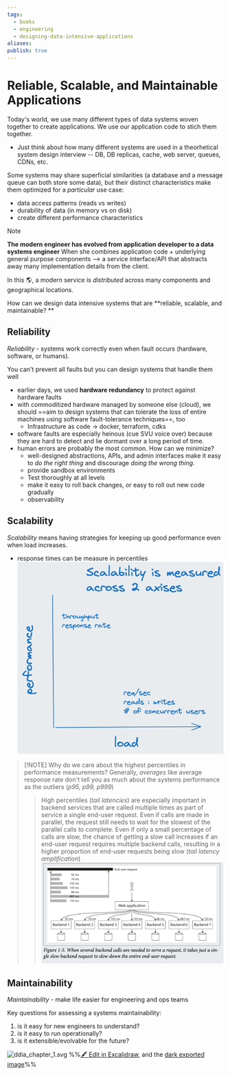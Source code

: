 ```yaml
---
tags:
  - books
  - engineering
  - designing-data-intensive-applications
aliases: 
publish: true
---
```


# Reliable, Scalable, and Maintainable Applications

Today's world, we use many different types of data systems woven together to create applications. We use our application code to stich them together.
- Just think about how many different systems are used in a theorhetical system design interview -- DB, DB replicas, cache, web server, queues, CDNs, etc.

Some systems may share superficial similarities (a database and a message queue can both store some data), but their distinct characteristics make them optimized for a *particular* use case:
- data access patterns (reads vs writes)
- durability of data (in memory vs on disk)
- create different performance characteristics

> [!NOTE] 
> **The modern engineer has evolved from application developer to a data systems engineer**
>When she combines application code + underlying general purpose components -->  a service interface/API that abstracts away many implementation details from the client. 


In this 🌎, a modern service is *distributed* across many components and geographical locations. 

How can we design data intensive systems that are **reliable, scalable, and maintainable? **

## Reliability
*Reliability* - systems work correctly even when fault occurs (hardware, software, or humans). 

You can't prevent all faults but you can design systems that handle them well
- earlier days, we used **hardware redundancy** to protect against hardware faults
- with commoditized hardware managed by someone else (cloud), we should ==aim to design systems that can tolerate the loss of entire machines using software fault-tolerance techniques==, too
	- Infrastructure as code -> docker, terraform, cdks
- software faults are especially heinous (cue SVU voice over) because they are hard to detect and lie dormant over a long period of time.
- human errors are probably the most common. How can we minimize?
	- well-designed abstractions, APIs, and admin interfaces make it easy to *do the right thing* and discourage *doing the wrong thing*.
	- provide sandbox environments
	- Test thoroughly at all levels
	- make it easy to roll back changes, or easy to roll out new code gradually
	- observability 


## Scalability
*Scalability* means having strategies for keeping up good performance even when load increases.
- response times can be measure in percentiles
![Pasted image 20231104201549.png](../images/Pasted%20image%2020231104201549.png)

> [!NOTE] Why do we care about the highest percentiles in performance measurements?
> Generally, *averages* like average response rate don't tell you as much about the systems performance as the outliers (*p95, p99, p999*)
> >High percentiles (*tail latencies*) are especially important in backend services that are called multiple times as part of service a single end-user request. Even if calls are made in parallel, the request still needs to wait for the slowest of the parallel calls to complete. 
> >Even if only a small percentage of calls are slow, the chance of getting a slow call increases if an end-user request requires multiple backend calls, resulting in a higher proportion of end-user requests being slow (*tail latency amplification*)
> ![Pasted image 20231104202337.png](../images/Pasted%20image%2020231104202337.png)
> >  

## Maintainability
*Maintainability* - make life easier for engineering and ops teams

Key questions for assessing a systems maintainability:
1. is it easy for new engineers to understand?
2. is it easy to run operationally?
3. is it extensible/evolvable for the future?


![ddia_chapter_1.svg](../images/ddia_chapter_1.svg)
%%[🖋 Edit in Excalidraw](../images/ddia_chapter_1.excalidraw.md), and the [dark exported image](ddia_chapter_1.dark.svg)%%